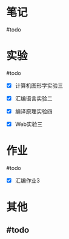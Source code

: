 # 笔记
#todo


# 实验
#todo 
- [x] 计算机图形学实验三
- [x] 汇编语言实验二
- [x] 编译原理实验四
- [x] Web实验三


# 作业
#todo 
- [x] 汇编作业3


# 其他
#todo 
- 